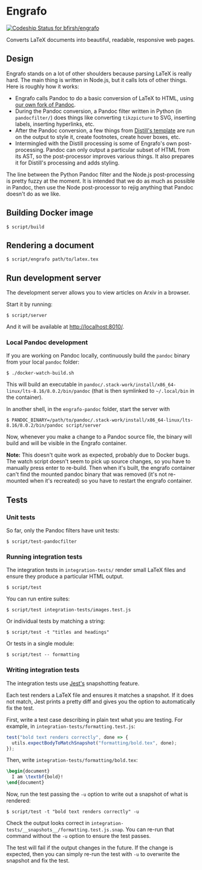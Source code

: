 # Engrafo

[ ![Codeship Status for bfirsh/engrafo](https://app.codeship.com/projects/df36a360-5b2c-0135-2a70-66335668a83b/status?branch=master)](https://app.codeship.com/projects/237445)

Converts LaTeX documents into beautiful, readable, responsive web pages.

## Design

Engrafo stands on a lot of other shoulders because parsing LaTeX is really hard. The main thing is written in Node.js, but it calls lots of other things. Here is roughly how it works:

* Engrafo calls Pandoc to do a basic conversion of LaTeX to HTML, using [our own fork of Pandoc](https://github.com/andreasjansson/pandoc).
* During the Pandoc conversion, a Pandoc filter written in Python (in `pandocfilter/`) does things like converting `tikzpicture` to SVG, inserting labels, inserting hyperlinks, etc.
* After the Pandoc conversion, a few things from [Distill's template](https://github.com/distillpub/template) are run on the output to style it, create footnotes, create hover boxes, etc.
* Intermingled with the Distill processing is some of Engrafo's own post-processing. Pandoc can only output a particular subset of HTML from its AST, so the post-processor improves various things. It also prepares it for Distill's processing and adds styling.

The line between the Python Pandoc filter and the Node.js post-processing is pretty fuzzy at the moment. It is intended that we do as much as possible in Pandoc, then use the Node post-processor to rejig anything that Pandoc doesn't do as we like.

## Building Docker image

    $ script/build

## Rendering a document

    $ script/engrafo path/to/latex.tex

## Run development server

The development server allows you to view articles on Arxiv in a browser.

Start it by running:

    $ script/server

And it will be available at [http://localhost:8010/](http://localhost:8010/).

### Local Pandoc development

If you are working on Pandoc locally, continuously build the `pandoc` binary from your local `pandoc` folder:

    $ ./docker-watch-build.sh

This will build an executable in `pandoc/.stack-work/install/x86_64-linux/lts-8.16/8.0.2/bin/pandoc` (that is then symlinked to `~/.local/bin` in the container).

In another shell, in the `engrafo-pandoc` folder, start the server with

    $ PANDOC_BINARY=/path/to/pandoc/.stack-work/install/x86_64-linux/lts-8.16/8.0.2/bin/pandoc script/server

Now, whenever you make a change to a Pandoc source file, the binary will build and will be visible in the Engrafo container.

**Note:** This doesn't quite work as expected, probably due to Docker bugs. The watch script doesn't seem to pick up source changes, so you have to manually press enter to re-build. Then when it's built, the engrafo container can't find the mounted pandoc binary that was removed (it's not re-mounted when it's recreated) so you have to restart the engrafo container.

## Tests

### Unit tests

So far, only the Pandoc filters have unit tests:

    $ script/test-pandocfilter

### Running integration tests

The integration tests in `integration-tests/` render small LaTeX files and ensure they produce a particular HTML output.

    $ script/test

You can run entire suites:

    $ script/test integration-tests/images.test.js

Or individual tests by matching a string:

    $ script/test -t "titles and headings"

Or tests in a single module:

    $ script/test -- formatting

### Writing integration tests

The integration tests use [Jest's](http://facebook.github.io/jest/) snapshotting feature.

Each test renders a LaTeX file and ensures it matches a snapshot. If it does not match, Jest prints a pretty diff and gives you the option to automatically fix the test.

First, write a test case describing in plain text what you are testing. For example, in `integration-tests/formatting.test.js`:

```javascript
test("bold text renders correctly", done => {
  utils.expectBodyToMatchSnapshot("formatting/bold.tex", done);
});
```

Then, write `integration-tests/formatting/bold.tex`:

```latex
\begin{document}
  I am \textbf{bold}!
\end{document}
```

Now, run the test passing the `-u` option to write out a snapshot of what is rendered:

    $ script/test -t "bold text renders correctly" -u

Check the output looks correct in `integration-tests/__snapshots__/formatting.test.js.snap`. You can re-run that command without the `-u` option to ensure the test passes.

The test will fail if the output changes in the future. If the change is expected, then you can simply re-run the test with `-u` to overwrite the snapshot and fix the test.
